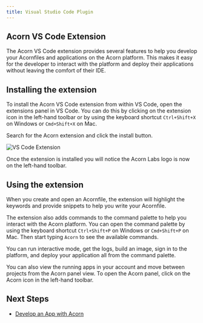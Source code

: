 ```yaml
---
title: Visual Studio Code Plugin
---
```


## Acorn VS Code Extension

The Acorn VS Code extension provides several features to help you develop your Acornfiles and applications on the Acorn platform. This makes it easy for the developer to interact with the platform and deploy their applications without leaving the comfort of their IDE.

## Installing the extension

To install the Acorn VS Code extension from within VS Code, open the extensions panel in VS Code. You can do this by clicking on the extension icon in the left-hand toolbar or by using the keyboard shortcut `Ctrl+Shift+X` on Windows or `Cmd+Shift+X` on Mac.

Search for the Acorn extension and click the install button.

![VS Code Extension](/img/vscode_extension.png)

Once the extension is installed you will notice the Acorn Labs logo is now on the left-hand toolbar.

## Using the extension

When you create and open an Acornfile, the extension will highlight the keywords and provide snippets to help you write your Acornfile.

The extension also adds commands to the command palette to help you interact with the Acorn platform. You can open the command palette by using the keyboard shortcut `Ctrl+Shift+P` on Windows or `Cmd+Shift+P` on Mac. Then start typing `Acorn` to see the available commands.

You can run interactive mode, get the logs, build an image, sign in to the platform, and deploy your application all from the command palette.

You can also view the running apps in your account and move between projects from the Acorn panel view. To open the Acorn panel, click on the Acorn icon in the left-hand toolbar.

## Next Steps

* [Develop an App with Acorn](/develop/setup)

